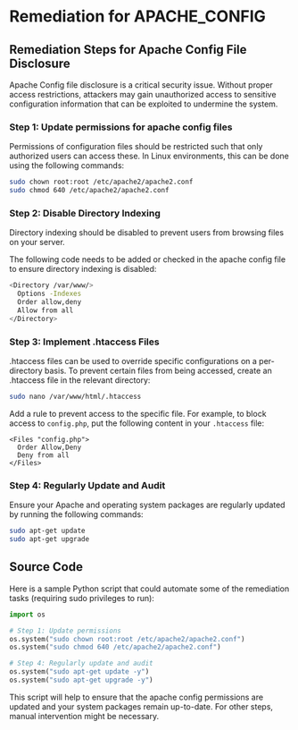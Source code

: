 # Remediation for APACHE_CONFIG

## Remediation Steps for Apache Config File Disclosure 

Apache Config file disclosure is a critical security issue. Without proper access restrictions, attackers may gain unauthorized access to sensitive configuration information that can be exploited to undermine the system.

### Step 1: Update permissions for apache config files

Permissions of configuration files should be restricted such that only authorized users can access these. In Linux environments, this can be done using the following commands:

```bash
sudo chown root:root /etc/apache2/apache2.conf
sudo chmod 640 /etc/apache2/apache2.conf
```

### Step 2: Disable Directory Indexing 

Directory indexing should be disabled to prevent users from browsing files on your server.

The following code needs to be added or checked in the apache config file to ensure directory indexing is disabled:

```bash
<Directory /var/www/>
  Options -Indexes
  Order allow,deny
  Allow from all
</Directory>
```

### Step 3: Implement .htaccess Files 

.htaccess files can be used to override specific configurations on a per-directory basis. To prevent certain files from being accessed, create an .htaccess file in the relevant directory:

```bash
sudo nano /var/www/html/.htaccess
```

Add a rule to prevent access to the specific file. For example, to block access to `config.php`, put the following content in your `.htaccess` file:

```
<Files "config.php">
  Order Allow,Deny
  Deny from all
</Files>  
```

### Step 4: Regularly Update and Audit 

Ensure your Apache and operating system packages are regularly updated by running the following commands:

```bash
sudo apt-get update
sudo apt-get upgrade
```

## Source Code

Here is a sample Python script that could automate some of the remediation tasks (requiring sudo privileges to run):

```python
import os

# Step 1: Update permissions
os.system("sudo chown root:root /etc/apache2/apache2.conf")
os.system("sudo chmod 640 /etc/apache2/apache2.conf")

# Step 4: Regularly update and audit
os.system("sudo apt-get update -y")
os.system("sudo apt-get upgrade -y")
```

This script will help to ensure that the apache config permissions are updated and your system packages remain up-to-date. For other steps, manual intervention might be necessary.